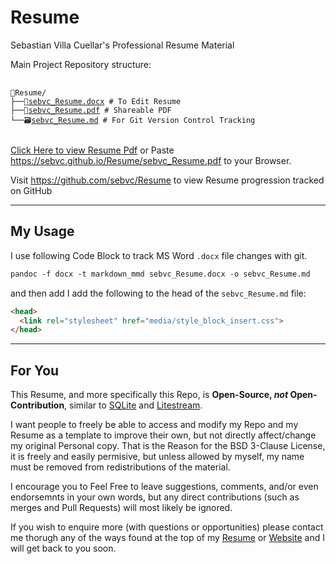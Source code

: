 # Resume
Sebastian Villa Cuellar's Professional Resume Material

Main Project Repository structure:
<pre>
 <code>
📁Resume/
├──📝<a href=" https://sebvc.github.io/Resume/sebvc_Resume.docx">sebvc_Resume.docx</a> # To Edit Resume
├──📄<a href=" https://sebvc.github.io/Resume/sebvc_Resume.pdf">sebvc_Resume.pdf</a> # Shareable PDF 
└──🗃️<a href="./sebvc_Resume.md">sebvc_Resume.md</a> # For Git Version Control Tracking
 </code>
</pre>

<!-- ```sh
📁Resume/
├──📝sebvc_Resume.docx # To Edit Resume
├──📄sebvc_Resume.pdf # Shareable PDF 
└──🗃️sebvc_Resume.md # For Git Version Control Tracking
``` -->

[Click Here to view Resume Pdf](https://sebvc.github.io/Resume/sebvc_Resume.pdf) or Paste https://sebvc.github.io/Resume/sebvc_Resume.pdf to your Browser.
 
Visit https://github.com/sebvc/Resume to view Resume progression tracked on GitHub
  

---
## My Usage 
I use following Code Block to track MS Word `.docx` file changes with git. 
```ps
pandoc -f docx -t markdown_mmd sebvc_Resume.docx -o sebvc_Resume.md 
```
and then add I add the following to the head of the `sebvc_Resume.md` file:
```html
<head>
  <link rel="stylesheet" href="media/style_block_insert.css">
</head>
```

---
## For You
This Resume, and more specifically this Repo, is **Open-Source, _not_ Open-Contribution**, similar to [SQLite](https://www.sqlite.org/copyright.html) and [Litestream](https://github.com/benbjohnson/litestream/commit/a8d63b54aa5bd2d9639af01e1e0c2098a65b323a#diff-b335630551682c19a781afebcf4d07bf978fb1f8ac04c6bf87428ed5106870f5R121). 

I want people to freely be able to access and modify my Repo and my Resume as a template to improve their own, but not directly affect/change my original Personal copy. That is the Reason for the BSD 3-Clause License, it is freely and easily permisive, but unless allowed by myself, my name must be removed from redistributions of the material.

I encourage you to Feel Free to leave suggestions, comments, and/or even endorsemnts in your own words, but any direct contributions (such as merges and Pull Requests) will most likely be ignored.

If you wish to enquire more (with questions or opportunities) please contact me thorugh any of the ways found at the top of my [Resume](./sebvc_Resume.md) or [Website](https://tx.ag/sebvc) and I will get back to you soon.
